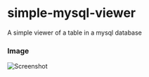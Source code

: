 # simple-mysql-viewer
A simple viewer of a table in a mysql database

### Image
![Screenshot](simple-mysql-viewer/Graphics/Screenshot01_ver_1_0.png)